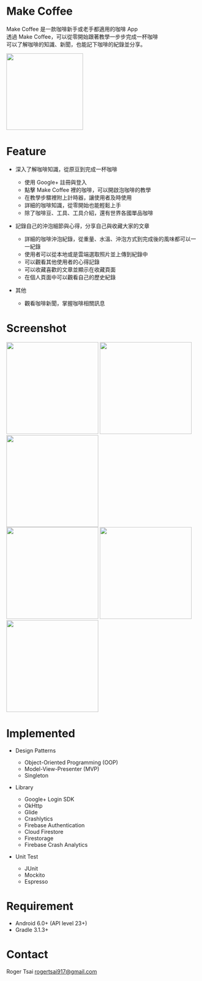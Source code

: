 # Make Coffee

Make Coffee 是一款咖啡新手或老手都適用的咖啡 App <br />
透過 Make Coffee，可以從零開始跟著教學一步步完成一杯咖啡 <br />
可以了解咖啡的知識、新聞，也能記下咖啡的紀錄並分享。


[<img src="https://i.imgur.com/fanJOCq.png" width="200">](https://play.google.com/store/apps/details?id=com.roger.makecoffee)

# Feature
- 深入了解咖啡知識，從原豆到完成一杯咖啡
  - 使用 Google+ 註冊與登入
  - 點擊 Make Coffee 裡的咖啡，可以開啟泡咖啡的教學
  - 在教學步驟裡附上計時器，讓使用者及時使用
  - 詳細的咖啡知識，從零開始也能輕鬆上手
  - 除了咖啡豆、工具、工具介紹，還有世界各國單品咖啡

- 記錄自己的沖泡細節與心得，分享自己與收藏大家的文章
  - 詳細的咖啡沖泡紀錄，從重量、水溫、沖泡方式到完成後的風味都可以一一紀錄
  - 使用者可以從本地或是雲端選取照片並上傳到紀錄中
  - 可以觀看其他使用者的心得記錄
  - 可以收藏喜歡的文章並顯示在收藏頁面
  - 在個人頁面中可以觀看自己的歷史紀錄
  
- 其他
  - 觀看咖啡新聞，掌握咖啡相關訊息

# Screenshot

<img src="https://i.imgur.com/US9tpjr.jpg" width="240" >  <img src="https://i.imgur.com/JgfrNHs.png" width="240" >      <img src="https://i.imgur.com/YShlddw.jpg" width="240" > <br />
   <img src="https://i.imgur.com/RwtwI9D.jpg" width="240" > <img src="https://i.imgur.com/0MrmVSK.jpg" width="240" > <img src="https://i.imgur.com/Duhxa10.png" width="240" >

# Implemented
  
  * Design Patterns
    * Object-Oriented Programming (OOP)
    * Model-View-Presenter (MVP)
    * Singleton 

  * Library
    * Google+ Login SDK
    * OkHttp
    * Glide 
    * Crashlytics
    * Firebase Authentication
    * Cloud Firestore
    * Firestorage
    * Firebase Crash Analytics 	
    
  * Unit Test
    * JUnit 
    * Mockito
    * Espresso

# Requirement
* Android 6.0+ (API level 23+)
* Gradle 3.1.3+

# Contact
Roger Tsai
rogertsai917@gmail.com 